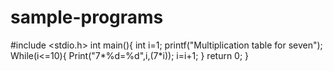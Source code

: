 # sample-programs
#include <stdio.h>
int main(){
int i=1;
printf("Multiplication table for seven");
While(i<=10){
Print("7*%d=%d",i,(7*i));
i=i+1;
}
return 0;
}
